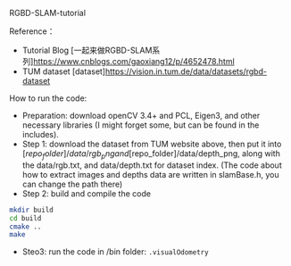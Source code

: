 RGBD-SLAM-tutorial

Reference： 
- Tutorial Blog [一起来做RGBD-SLAM系列]https://www.cnblogs.com/gaoxiang12/p/4652478.html
- TUM dataset [dataset]https://vision.in.tum.de/data/datasets/rgbd-dataset

How to run the code:
- Preparation: download openCV 3.4+ and PCL, Eigen3, and other necessary libraries (I might forget some, but can be found in the includes).
- Step 1: download the dataset from TUM website above, then put it into [$repo_folder]/data/rgb_png and [$repo_folder]/data/depth_png, along with the data/rgb.txt, and data/depth.txt for dataset index. (The code about how to extract images and depths data are written in slamBase.h, you can change the path there)
- Step 2: build and compile the code
```bash
mkdir build
cd build
cmake ..
make
```
- Steo3: run the code in /bin folder:
`.visualOdometry`